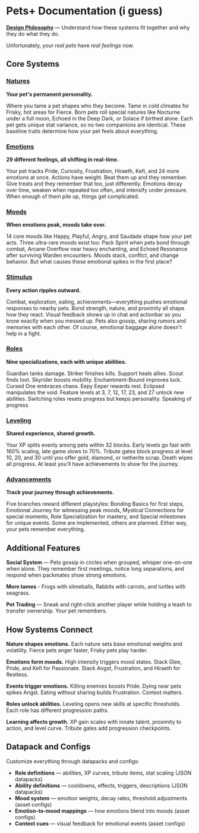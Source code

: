 # Pets+ Documentation (i guess)

**[Design Philosophy](design_philosophy.md)** — Understand how these systems fit together and why they do what they do.

Unfortunately, your *real pets* have *real feelings* now.

## Core Systems

### [Natures](natures.md)
**Your pet's permanent personality.**

Where you tame a pet shapes who they become. Tame in cold climates for Frisky, hot areas for Fierce. Born pets roll special natures like Nocturne under a full moon, Echoed in the Deep Dark, or Solace if birthed alone. Each pet gets unique stat variance, so no two companions are identical. These baseline traits determine how your pet feels about everything.

### [Emotions](emotions.md)
**29 different feelings, all shifting in real-time.**

Your pet tracks Pride, Curiosity, Frustration, Hiraeth, Kefi, and 24 more emotions at once. Actions have weight. Beat them up and they remember. Give treats and they remember that too, just differently. Emotions decay over time, weaken when repeated too often, and intensify under pressure. When enough of them pile up, things get complicated.

### [Moods](moods.md)
**When emotions peak, moods take over.**

14 core moods like Happy, Playful, Angry, and Saudade shape how your pet acts. Three ultra-rare moods exist too: Pack Spirit when pets bond through combat, Arcane Overflow near heavy enchanting, and Echoed Resonance after surviving Warden encounters. Moods stack, conflict, and change behavior. But what causes these emotional spikes in the first place?

### [Stimulus](stimulus.md)
**Every action ripples outward.**

Combat, exploration, eating, achievements—everything pushes emotional responses to nearby pets. Bond strength, nature, and proximity all shape how they react. Visual feedback shows up in chat and actionbar so you know exactly when you messed up. Pets also gossip, sharing rumors and memories with each other. Of course, emotional baggage alone doesn't help in a fight.

### [Roles](roles.md)
**Nine specializations, each with unique abilities.**

Guardian tanks damage. Striker finishes kills. Support heals allies. Scout finds loot. Skyrider boosts mobility. Enchantment-Bound improves luck. Cursed One embraces chaos. Eepy Eeper rewards rest. Eclipsed manipulates the void. Feature levels at 3, 7, 12, 17, 23, and 27 unlock new abilities. Switching roles resets progress but keeps personality. Speaking of progress.

### [Leveling](leveling.md)
**Shared experience, shared growth.**

Your XP splits evenly among pets within 32 blocks. Early levels go fast with 160% scaling, late game slows to 70%. Tribute gates block progress at level 10, 20, and 30 until you offer gold, diamond, or netherite scrap. Death wipes all progress. At least you'll have achievements to show for the journey.

### [Advancements](advancements.md)
**Track your journey through achievements.**

Five branches reward different playstyles: Bonding Basics for first steps, Emotional Journey for witnessing peak moods, Mystical Connections for special moments, Role Specialization for mastery, and Special milestones for unique events. Some are implemented, others are planned. Either way, your pets remember everything.

## Additional Features

**Social System** — Pets gossip in circles when grouped, whisper one-on-one when alone. They remember first meetings, notice long separations, and respond when packmates show strong emotions.

**More tames** - Frogs with slimeballs, Rabbits with carrots, and turtles with seagrass.

**Pet Trading** — Sneak and right-click another player while holding a leash to transfer ownership. Your pet remembers.

## How Systems Connect

**Nature shapes emotions.** Each nature sets base emotional weights and volatility. Fierce pets anger faster, Frisky pets play harder.

**Emotions form moods.** High intensity triggers mood states. Stack Glee, Pride, and Kefi for Passionate. Stack Angst, Frustration, and Hiraeth for Restless.

**Events trigger emotions.** Killing enemies boosts Pride. Dying near pets spikes Angst. Eating without sharing builds Frustration. Context matters.

**Roles unlock abilities.** Leveling opens new skills at specific thresholds. Each role has different progression paths.

**Learning affects growth.** XP gain scales with innate talent, proximity to action, and level curve. Tribute gates add progression checkpoints.

## Datapack and Configs

Customize everything through datapacks and configs:

- **Role definitions** — abilities, XP curves, tribute items, stat scaling (JSON datapacks)
- **Ability definitions** — cooldowns, effects, triggers, descriptions (JSON datapacks)
- **Mood system** — emotion weights, decay rates, threshold adjustments (asset configs)
- **Emotion-to-mood mappings** — how emotions blend into moods (asset configs)
- **Context cues** — visual feedback for emotional events (asset configs)

